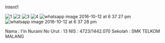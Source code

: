 Intent1


![1](https://cloud.githubusercontent.com/assets/22194513/19308715/43c292f2-90ab-11e6-8148-542b59dc700e.PNG)
![2](https://cloud.githubusercontent.com/assets/22194513/19308714/43b89c70-90ab-11e6-9970-c629e1e48096.PNG)
![3](https://cloud.githubusercontent.com/assets/22194513/19308716/43c9c590-90ab-11e6-92b9-a08b11af5962.PNG)
![4](https://cloud.githubusercontent.com/assets/22194513/19308717/43c9cfb8-90ab-11e6-9a68-303ac9d2a525.PNG)
![whatsapp image 2016-10-12 at 6 37 27 pm](https://cloud.githubusercontent.com/assets/22194513/19308718/43d0d678-90ab-11e6-8b77-0230ffe91052.jpeg)
![whatsapp image 2016-10-12 at 6 37 28 pm](https://cloud.githubusercontent.com/assets/22194513/19308719/43f4aaa8-90ab-11e6-98be-18447ca619fe.jpeg)


Nama    : I'in Nuraini
No Urut : 13
NIS     : 4723/1442.070 
Sekolah : SMK TELKOM MALANG
